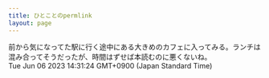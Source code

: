 ```yaml
---
title: ひとことのpermlink
layout: page
---
```

<div class="box" dt="1686029484525">
  前から気になってた駅に行く途中にある大きめのカフェに入ってみる。ランチは混み合ってそうだったが、時間はずせば本読むのに悪くないね。
  <div class="content is-small">Tue Jun 06 2023 14:31:24 GMT+0900 (Japan Standard Time)</div>
</div>